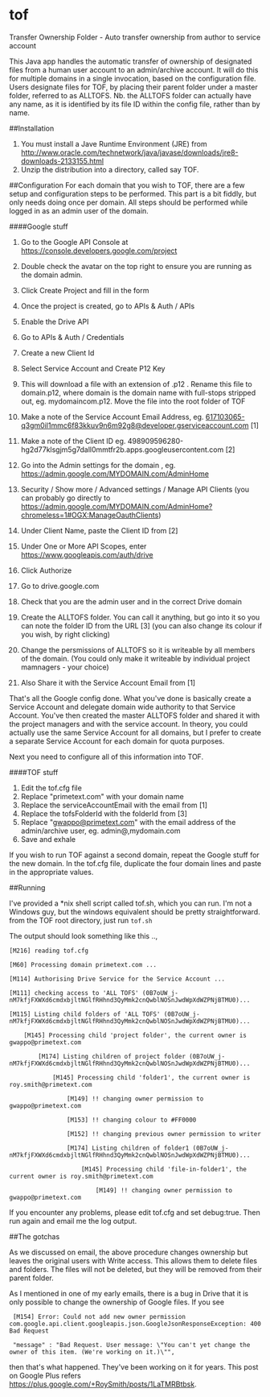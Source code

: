 # tof
Transfer Ownership Folder - Auto transfer ownership from author to service account

This Java app handles the automatic transfer of ownership of designated files from a human user account to an admin/archive account. 
It will do this for multiple domains in a single invocation, based on the configuration file. Users designate files for TOF, by placing their parent folder under 
a master folder, referred to as ALLTOFS. Nb. the ALLTOFS folder can actually have any name, as it is identified by its file ID within the config file, rather than by name.

##Installation
  1. You must install a Jave Runtime Environment (JRE) from http://www.oracle.com/technetwork/java/javase/downloads/jre8-downloads-2133155.html
  1. Unzip the distribution into a directory, called say TOF.
 


##Configuration
For each domain that you wish to TOF, there are a few setup and configuration steps to be performed. This part is a bit fiddly, but only needs
doing once per domain. All steps should be performed while logged in as an admin user of the domain.

####Google stuff

  1. Go to the Google API Console at https://console.developers.google.com/project
  
  1. Double check the avatar on the top right to ensure you are running as the domain admin.
  
  1. Click Create Project and fill in the form
  
  1. Once the project is created, go to APIs & Auth / APIs 
  1. Enable the Drive API
  1. Go to APIs & Auth / Credentials
  1. Create a new Client Id
  1. Select Service Account and Create P12 Key
  1. This will download a file with an extension of .p12 . Rename this file to domain.p12, where domain is the domain name with full-stops stripped out, eg. mydomaincom.p12. 
  Move the file into the root folder of TOF
  1. Make a note of the Service Account Email Address, eg. 617103065-q3gm0il1mmc6f83kkuv9n6m92g8@developer.gserviceaccount.com  [1]
  1. Make a note of the Client ID eg. 498909596280-hg2d77klsgjm5g7dall0mmtfr2b.apps.googleusercontent.com [2]
  1. Go into the Admin settings for the domain , eg. https://admin.google.com/MYDOMAIN.com/AdminHome
  1. Security / Show more / Advanced settings / Manage API Clients  (you can probably go directly to https://admin.google.com/MYDOMAIN.com/AdminHome?chromeless=1#OGX:ManageOauthClients)
  1. Under Client Name, paste the Client ID from [2]
  1. Under One or More API Scopes, enter https://www.googleapis.com/auth/drive 
  1. Click Authorize
  1. Go to drive.google.com
  1. Check that you are the admin user and in the correct Drive domain
  1. Create the ALLTOFS folder. You can call it anything, but go into it so you can note the folder ID from the URL [3] (you can also change its colour if you wish, by right clicking)
  1. Change the persmissions of ALLTOFS so it is writeable by all members of the domain. (You could only make it writeable by individual project mamnagers - your choice)
  1. Also Share it with the Service Account Email from [1]
  
  That's all the Google config done. What you've done is basically create a Service Account and delegate domain wide authority to that Service Account. 
  You've then created the master ALLTOFS folder and shared it with the project managers and with the service account. In theory, you could actually use the same 
  Service Account for all domains, but I prefer to create a separate Service Account for each domain for quota purposes.
  
  Next you need to configure all of this information into TOF.

####TOF stuff
  
  1. Edit the tof.cfg file
  1. Replace "primetext.com" with your domain name
  1. Replace the serviceAccountEmail with the email from [1]
  1. Replace the tofsFolderId with the folderId from [3]
  1. Replace "gwappo@primetext.com" with the email address of the admin/archive user, eg. admin@,mydomain.com
  1. Save and exhale
  
If you wish to run TOF against a second domain, repeat the Google stuff for the new domain. In the tof.cfg file, duplicate the four domain lines and paste in the appropriate values.


##Running

I've provided a *nix shell script called tof.sh, which you can run. I'm not a Windows guy, but the windows equivalent should be pretty straightforward.
from the TOF root directory, just run `tof.sh`

The output should look something like this ..,

    [M216] reading tof.cfg

    [M60] Processing domain primetext.com ...

    [M114] Authorising Drive Service for the Service Account ...
    
    [M111] checking access to 'ALL TOFS' (0B7oUW_j-nM7kfjFXWXd6cmdxbjltNGlfRHhnd3QyMmk2cnQwblNOSnJwdWpXdWZPNjBTMU0)...
    
    [M115] Listing child folders of 'ALL TOFS' (0B7oUW_j-nM7kfjFXWXd6cmdxbjltNGlfRHhnd3QyMmk2cnQwblNOSnJwdWpXdWZPNjBTMU0)...
    
        [M145] Processing child 'project folder', the current owner is gwappo@primetext.com
        
            [M174] Listing children of project folder (0B7oUW_j-nM7kfjFXWXd6cmdxbjltNGlfRHhnd3QyMmk2cnQwblNOSnJwdWpXdWZPNjBTMU0)...
            
                [M145] Processing child 'folder1', the current owner is roy.smith@primetext.com
                
                    [M149] !! changing owner permission to gwappo@primetext.com
                    
                    [M153] !! changing colour to #FF0000
                    
                    [M152] !! changing previous owner permission to writer
                    
                    [M174] Listing children of folder1 (0B7oUW_j-nM7kfjFXWXd6cmdxbjltNGlfRHhnd3QyMmk2cnQwblNOSnJwdWpXdWZPNjBTMU0)...
                    
                        [M145] Processing child 'file-in-folder1', the current owner is roy.smith@primetext.com
                        
                            [M149] !! changing owner permission to gwappo@primetext.com
                            


If you encounter any problems, please edit tof.cfg and set debug:true. Then run again and email me the log output.

##The gotchas

As we discussed on email, the above procedure changes ownership but leaves the original users with Write access. This allows them to delete files and folders. 
  The files will not be deleted, but they will be removed from their parent folder.
  
As I mentioned in one of my early emails, there is a bug in Drive that it is only possible to change the ownership of Google files. If you see
   
     [M154] Error: Could not add new owner permission com.google.api.client.googleapis.json.GoogleJsonResponseException: 400 Bad Request
     
     "message" : "Bad Request. User message: \"You can't yet change the owner of this item. (We're working on it.)\"",

then that's what happened. They've been working on it for years. This post on Google Plus refers https://plus.google.com/+RoySmith/posts/1LaTMRBtbsk.